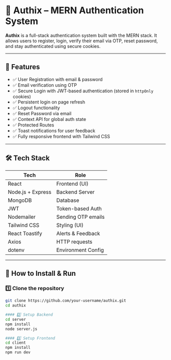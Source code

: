 # 🔐 Authix – MERN Authentication System

**Authix** is a full-stack authentication system built with the MERN stack. It allows users to register, login, verify their email via OTP, reset password, and stay authenticated using secure cookies.

---

## 🚀 Features

- ✅ User Registration with email & password
- ✅ Email verification using OTP
- ✅ Secure Login with JWT-based authentication (stored in `httpOnly` cookies)
- ✅ Persistent login on page refresh
- ✅ Logout functionality
- ✅ Reset Password via email
- ✅ Context API for global auth state
- ✅ Protected Routes
- ✅ Toast notifications for user feedback
- ✅ Fully responsive frontend with Tailwind CSS

---

## 🛠 Tech Stack

| Tech           | Role               |
|----------------|--------------------|
| React          | Frontend (UI)      |
| Node.js + Express | Backend Server |
| MongoDB        | Database           |
| JWT            | Token-based Auth   |
| Nodemailer     | Sending OTP emails |
| Tailwind CSS   | Styling (UI)       |
| React Toastify | Alerts & Feedback  |
| Axios          | HTTP requests      |
| dotenv         | Environment Config |

---

## 🚀 How to Install & Run

### 1️⃣ Clone the repository

```bash
git clone https://github.com/your-username/authix.git
cd authix

#### 2️⃣ Setup Backend
cd server
npm install
node server.js

#### 3️⃣ Setup Frontend
cd client
npm install
npm run dev


```

